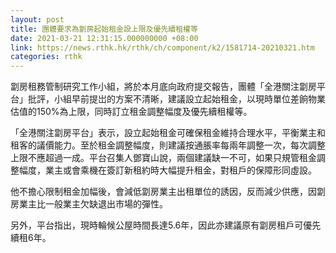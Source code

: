 ```yaml
---
layout: post
title: 團體要求為劏房起始租金設上限及優先續租權等
date: 2021-03-21 12:31:15.000000000 +08:00
link: https://news.rthk.hk/rthk/ch/component/k2/1581714-20210321.htm
categories: rthk
---
```


劏房租務管制研究工作小組，將於本月底向政府提交報告，團體「全港關注劏房平台」批評，小組早前提岀的方案不清晰，建議設立起始租金，以現時單位差餉物業估值的150%為上限，同時訂立租金調整幅度及優先續租權等。

「全港關注劏房平台」表示，設立起始租金可確保租金維持合理水平，平衡業主和租客的議價能力。至於租金調整幅度，則建議按通脹率每兩年調整一次，每次調整上限不應超過一成。平台召集人鄧寶山說，兩個建議缺一不可，如果只規管租金調整幅度，業主或會乘機在簽訂新租約時大幅提升租金，對租戶的保障形同虛設。

他不擔心限制租金加幅後，會減低劏房業主出租單位的誘因，反而減少供應，因劏房業主比一般業主欠缺退出市場的彈性。

另外，平台指出，現時輪候公屋時間長達5.6年，因此亦建議原有劏房租戶可優先續租6年。
